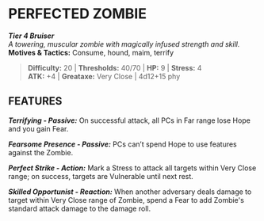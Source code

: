 # PERFECTED ZOMBIE

***Tier 4 Bruiser***  
*A towering, muscular zombie with magically infused strength and skill.*  
**Motives & Tactics:** Consume, hound, maim, terrify

> **Difficulty:** 20 | **Thresholds:** 40/70 | **HP:** 9 | **Stress:** 4  
> **ATK:** +4 | **Greataxe:** Very Close | 4d12+15 phy  

## FEATURES

***Terrifying - Passive:*** On successful attack, all PCs in Far range lose Hope and you gain Fear.

***Fearsome Presence - Passive:*** PCs can’t spend Hope to use features against the Zombie.

***Perfect Strike - Action:*** Mark a Stress to attack all targets within Very Close range; on success, targets are Vulnerable until next rest.

***Skilled Opportunist - Reaction:*** When another adversary deals damage to target within Very Close range of Zombie, spend a Fear to add Zombie's standard attack damage to the damage roll.
